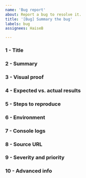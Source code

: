 ```yaml
---
name: 'Bug report'
about: Report a bug to resolve it.
title: '[Bug] Summary the bug'
labels: bug
assignees: HaiseB

---
```


### 1 - Title
<!--Keep it short and specific. Clearly summarize what the bug is and include the location or category.-->

### 2 - Summary
<!--If a title isn’t enough, add a short report summary - include when and how the bug occurred.-->

### 3 - Visual proof
<!--A screenshot or video can add value by helping developers to understand the problem faster.-->

### 4 - Expected vs. actual results
<!--Keep it short and specific. Clearly summarize what the bug is and include the location or category.-->

### 5 - Steps to reproduce
<!--Assume the developer knows nothing about your bug and share the steps to recreate it.-->

### 6 - Environment
<!--Include critical info: browser, operating system and version, screen size, zoom level and pixel ratio.-->

### 7 - Console logs
<!--This is where the developer can see all the webpage errors - valuable to identify root of problem.-->

### 8 - Source URL
<!--Important, but easy-to-forget! This will help the developer spot the issue and save lots of time.-->

### 9 - Severity and priority
<!--Severity is the impact level on your product/website. Priority is how fast it should be investigated.-->

### 10 - Advanced info
<!--Additionally info to consider: reporter name, assignee, due date, customer/user conversation.-->
